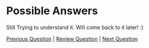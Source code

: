 # Possible Answers

Still Trying to understand it. Will come back to it later! :)

[Previous Question](../Question%203/3.Qu-SumOfNumbers.md) | [Review Question](4.Qu-ClosestNumber.md) | [Next Question](../Question%205/5.Qu-NthTermOfAP.md)
